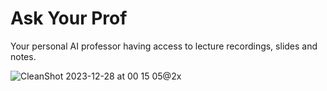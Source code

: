 # Ask Your Prof 

Your personal AI professor having access to lecture recordings, slides and notes.

![CleanShot 2023-12-28 at 00 15 05@2x](https://github.com/marcjulianschwarz/ask-your-prof/assets/67844154/ae468092-765f-47d1-bce2-687d7ba9a81e)


